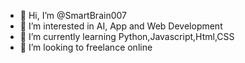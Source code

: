 - 👋 Hi, I’m @SmartBrain007
- 👀 I’m interested in AI, App and Web Development
- 🌱 I’m currently learning Python,Javascript,Html,CSS
- 💞️ I’m looking to freelance online

<!---
SmartBrain007/SmartBrain007 is a ✨ special ✨ repository because its `README.md` (this file) appears on your GitHub profile.
You can click the Preview link to take a look at your changes.
--->
